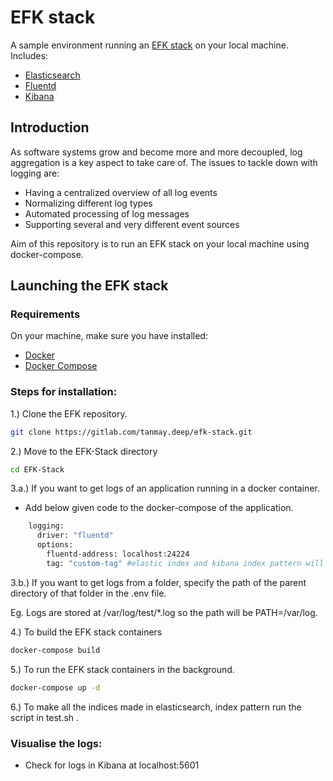 # EFK stack

A sample environment running an [EFK stack][efk] on your local machine.
Includes:
- [Elasticsearch][elasticsearch]
- [Fluentd][fluentd]
- [Kibana][kibana]

## Introduction

As software systems grow and become more and more decoupled, log aggregation is a key aspect to take care of.
The issues to tackle down with logging are:

- Having a centralized overview of all log events
- Normalizing different log types
- Automated processing of log messages
- Supporting several and very different event sources

Aim of this repository is to run an EFK stack on your local machine using docker-compose.

## Launching the EFK stack

### Requirements

On your machine, make sure you have installed:
- [Docker][docker]
- [Docker Compose][docker-compose]

### Steps for installation:

1.) Clone the EFK repository.
```bash
git clone https://gitlab.com/tanmay.deep/efk-stack.git
```
2.) Move to the EFK-Stack directory
```bash
cd EFK-Stack
```

3.a.) If you want to get logs of an application running in a docker container.

* Add below given code to the docker-compose of the application.
```bash
    logging:
      driver: "fluentd"
      options:
        fluentd-address: localhost:24224
        tag: "custom-tag" #elastic index and kibana index pattern will be of same name
```

3.b.) If you want to get logs from a folder, specify the path of the parent directory of that folder in the .env file.

Eg. Logs are stored at /var/log/test/*.log so the path will be PATH=/var/log.


4.) To build the EFK stack containers
```bash
docker-compose build
```

5.) To run the EFK stack containers in the background.
```bash
docker-compose up -d
```
6.) To make all the indices made in elasticsearch, index pattern run the script in test.sh .

### Visualise the logs:
- Check for logs in Kibana at localhost:5601

[elasticsearch]: https://www.elastic.co/products/elasticsearch
[fluentd]: https://www.fluentd.org/
[kibana]: https://www.elastic.co/products/kibana
[efk]: https://docs.openshift.com/enterprise/3.1/install_config/aggregate_logging.html#overview
[docker]: https://www.docker.com/
[docker-compose]: https://docs.docker.com/compose/
